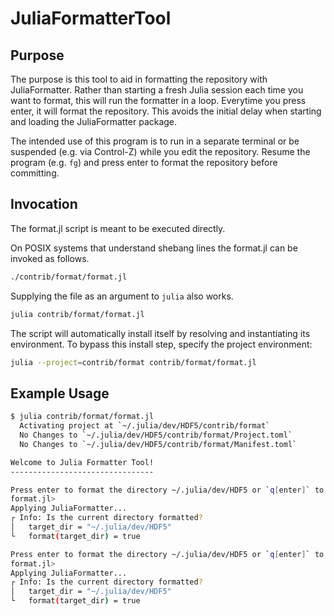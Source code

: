 # JuliaFormatterTool

## Purpose

The purpose is this tool to aid in formatting the repository with JuliaFormatter.
Rather than starting a fresh Julia session each time you want to format, this will
run the formatter in a loop. Everytime you press enter, it will format the repository.
This avoids the initial delay when starting and loading the JuliaFormatter package.

The intended use of this program is to run in a separate terminal or be suspended
(e.g. via Control-Z) while you edit the repository. Resume the program (e.g. `fg`)
and press enter to format the repository before committing.

## Invocation

The format.jl script is meant to be executed directly.

On POSIX systems that understand shebang lines the format.jl can be invoked as follows.
```sh
./contrib/format/format.jl
```

Supplying the file as an argument to `julia` also works.

```sh
julia contrib/format/format.jl
```

The script will automatically install itself by resolving and instantiating its environment.
To bypass this install step, specify the project environment:

```sh
julia --project=contrib/format contrib/format/format.jl
```

## Example Usage

```sh
$ julia contrib/format/format.jl
  Activating project at `~/.julia/dev/HDF5/contrib/format`
  No Changes to `~/.julia/dev/HDF5/contrib/format/Project.toml`
  No Changes to `~/.julia/dev/HDF5/contrib/format/Manifest.toml`

Welcome to Julia Formatter Tool!
--------------------------------

Press enter to format the directory ~/.julia/dev/HDF5 or `q[enter]` to quit
format.jl>
Applying JuliaFormatter...
┌ Info: Is the current directory formatted?
│   target_dir = "~/.julia/dev/HDF5"
└   format(target_dir) = true

Press enter to format the directory ~/.julia/dev/HDF5 or `q[enter]` to quit
format.jl>
Applying JuliaFormatter...
┌ Info: Is the current directory formatted?
│   target_dir = "~/.julia/dev/HDF5"
└   format(target_dir) = true
```
